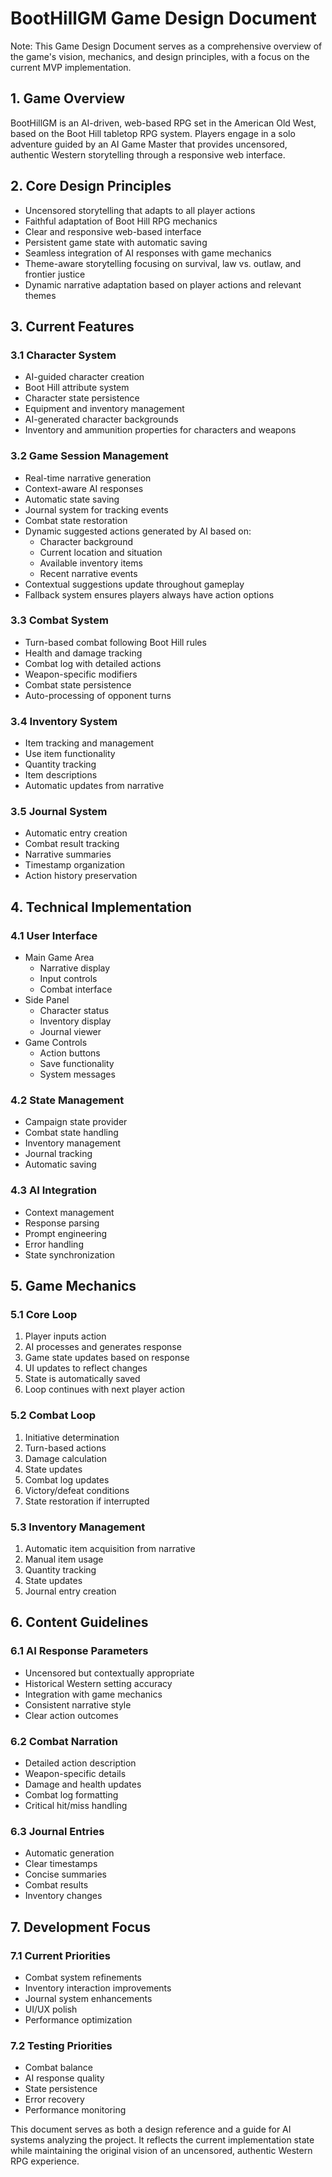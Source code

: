 # BootHillGM Game Design Document

Note: This Game Design Document serves as a comprehensive overview of the game's vision, mechanics, and design principles, with a focus on the current MVP implementation.

## 1. Game Overview
BootHillGM is an AI-driven, web-based RPG set in the American Old West, based on the Boot Hill tabletop RPG system. Players engage in a solo adventure guided by an AI Game Master that provides uncensored, authentic Western storytelling through a responsive web interface.

## 2. Core Design Principles
- Uncensored storytelling that adapts to all player actions
- Faithful adaptation of Boot Hill RPG mechanics
- Clear and responsive web-based interface
- Persistent game state with automatic saving
- Seamless integration of AI responses with game mechanics
- Theme-aware storytelling focusing on survival, law vs. outlaw, and frontier justice
- Dynamic narrative adaptation based on player actions and relevant themes

## 3. Current Features
### 3.1 Character System
- AI-guided character creation
- Boot Hill attribute system
- Character state persistence
- Equipment and inventory management
- AI-generated character backgrounds
- Inventory and ammunition properties for characters and weapons

### 3.2 Game Session Management
- Real-time narrative generation
- Context-aware AI responses
- Automatic state saving
- Journal system for tracking events
- Combat state restoration
- Dynamic suggested actions generated by AI based on:
  - Character background
  - Current location and situation
  - Available inventory items
  - Recent narrative events
- Contextual suggestions update throughout gameplay
- Fallback system ensures players always have action options

### 3.3 Combat System
- Turn-based combat following Boot Hill rules
- Health and damage tracking
- Combat log with detailed actions
- Weapon-specific modifiers
- Combat state persistence
- Auto-processing of opponent turns

### 3.4 Inventory System
- Item tracking and management
- Use item functionality
- Quantity tracking
- Item descriptions
- Automatic updates from narrative

### 3.5 Journal System
- Automatic entry creation
- Combat result tracking
- Narrative summaries
- Timestamp organization
- Action history preservation

## 4. Technical Implementation
### 4.1 User Interface
- Main Game Area
  - Narrative display
  - Input controls
  - Combat interface
- Side Panel
  - Character status
  - Inventory display
  - Journal viewer
- Game Controls
  - Action buttons
  - Save functionality
  - System messages

### 4.2 State Management
- Campaign state provider
- Combat state handling
- Inventory management
- Journal tracking
- Automatic saving

### 4.3 AI Integration
- Context management
- Response parsing
- Prompt engineering
- Error handling
- State synchronization

## 5. Game Mechanics
### 5.1 Core Loop
1. Player inputs action
2. AI processes and generates response
3. Game state updates based on response
4. UI updates to reflect changes
5. State is automatically saved
6. Loop continues with next player action

### 5.2 Combat Loop
1. Initiative determination
2. Turn-based actions
3. Damage calculation
4. State updates
5. Combat log updates
6. Victory/defeat conditions
7. State restoration if interrupted

### 5.3 Inventory Management
1. Automatic item acquisition from narrative
2. Manual item usage
3. Quantity tracking
4. State updates
5. Journal entry creation

## 6. Content Guidelines
### 6.1 AI Response Parameters
- Uncensored but contextually appropriate
- Historical Western setting accuracy
- Integration with game mechanics
- Consistent narrative style
- Clear action outcomes

### 6.2 Combat Narration
- Detailed action description
- Weapon-specific details
- Damage and health updates
- Combat log formatting
- Critical hit/miss handling

### 6.3 Journal Entries
- Automatic generation
- Clear timestamps
- Concise summaries
- Combat results
- Inventory changes

## 7. Development Focus
### 7.1 Current Priorities
- Combat system refinements
- Inventory interaction improvements
- Journal system enhancements
- UI/UX polish
- Performance optimization

### 7.2 Testing Priorities
- Combat balance
- AI response quality
- State persistence
- Error recovery
- Performance monitoring

This document serves as both a design reference and a guide for AI systems analyzing the project. It reflects the current implementation state while maintaining the original vision of an uncensored, authentic Western RPG experience.
